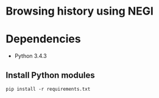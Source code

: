 # Browsing history using NEGI

# Dependencies
* Python 3.4.3


## Install Python modules
```
pip install -r requirements.txt
```
